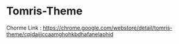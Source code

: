 # Tomris-Theme

Chorme Link : https://chrome.google.com/webstore/detail/tomris-theme/cpjdaijjccaamghohkbdhafanelaohid
